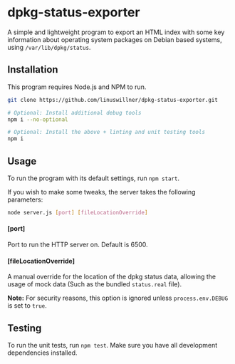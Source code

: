 # dpkg-status-exporter

A simple and lightweight program to export an HTML index with some key information about operating system packages on Debian based systems, using `/var/lib/dpkg/status`.

## Installation

This program requires Node.js and NPM to run.

```bash
git clone https://github.com/linuswillner/dpkg-status-exporter.git

# Optional: Install additional debug tools
npm i --no-optional

# Optional: Install the above + linting and unit testing tools
npm i
```

## Usage

To run the program with its default settings, run `npm start`.

If you wish to make some tweaks, the server takes the following parameters:

```bash
node server.js [port] [fileLocationOverride]
```

#### [port]

Port to run the HTTP server on. Default is 6500.

#### [fileLocationOverride]

A manual override for the location of the dpkg status data, allowing the usage of mock data (Such as the bundled `status.real` file).

**Note:** For security reasons, this option is ignored unless `process.env.DEBUG` is set to `true`.

## Testing

To run the unit tests, run `npm test`. Make sure you have all development dependencies installed.
